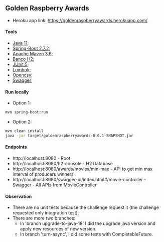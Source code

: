 ## Golden Raspberry Awards
- Heroku app link: https://goldenraspberryawards.herokuapp.com/

#### Tools
- [Java 11](https://docs.oracle.com/en/java/javase/11/);
- [Spring-Boot 2.7.2](https://spring.io/projects/spring-boot);
- [Apache Maven 3.6](https://maven.apache.org/ref/3.6.0/);
- [Banco H2](https://www.h2database.com/html/main.html);
- [JUnit 5](https://junit.org/junit5/);
- [Lombok](https://projectlombok.org/);
- [Opencsv](http://opencsv.sourceforge.net/);
- [Swagger](https://github.com/springfox/springfox#getting-started);

#### Run locally
- Option 1:
```sh
mvn spring-boot:run
```

- Option 2:
```sh
mvn clean install
java -jar target/goldenraspberryawards-0.0.1-SNAPSHOT.jar
```

#### Endpoints
- http://localhost:8080 - Root
- http://localhost:8080/h2-console - H2 Database
- http://localhost:8080/awards/movies/min-max - API to get min max interval of producers winners
- http://localhost:8080/swagger-ui/index.html#/movie-controller - Swagger - All APIs from MovieController

#### Observation
- There are no unit tests because the challenge request it (the challenge requested only integration test).
- There are more two branches: 
   - In 'branch upgrade-to-java-18' I did the upgrade java version and apply new resources of new version. 
   - In branch 'turn-async', I did some tests with CompletebleFuture.
